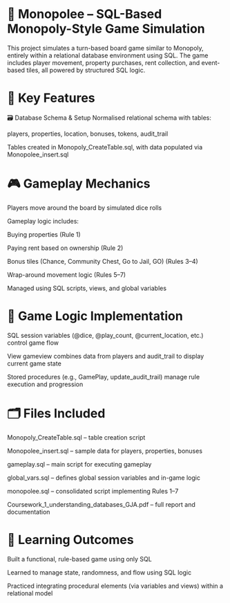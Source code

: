 # 🎲 Monopolee – SQL-Based Monopoly-Style Game Simulation
This project simulates a turn-based board game similar to Monopoly, entirely within a relational database environment using SQL. The game includes player movement, property purchases, rent collection, and event-based tiles, all powered by structured SQL logic.

# 📌 Key Features
🗃️ Database Schema & Setup
Normalised relational schema with tables:

players, properties, location, bonuses, tokens, audit_trail

Tables created in Monopoly_CreateTable.sql, with data populated via Monopolee_insert.sql

# 🎮 Gameplay Mechanics
Players move around the board by simulated dice rolls

Gameplay logic includes:

Buying properties (Rule 1)

Paying rent based on ownership (Rule 2)

Bonus tiles (Chance, Community Chest, Go to Jail, GO) (Rules 3–4)

Wrap-around movement logic (Rules 5–7)

Managed using SQL scripts, views, and global variables

# 🧠 Game Logic Implementation
SQL session variables (@dice, @play_count, @current_location, etc.) control game flow

View gameview combines data from players and audit_trail to display current game state

Stored procedures (e.g., GamePlay, update_audit_trail) manage rule execution and progression

# 🗂️ Files Included
Monopoly_CreateTable.sql – table creation script

Monopolee_insert.sql – sample data for players, properties, bonuses

gameplay.sql – main script for executing gameplay

global_vars.sql – defines global session variables and in-game logic

monopolee.sql – consolidated script implementing Rules 1–7

Coursework_1_understanding_databases_GJA.pdf – full report and documentation

# 🧠 Learning Outcomes
Built a functional, rule-based game using only SQL

Learned to manage state, randomness, and flow using SQL logic

Practiced integrating procedural elements (via variables and views) within a relational model

